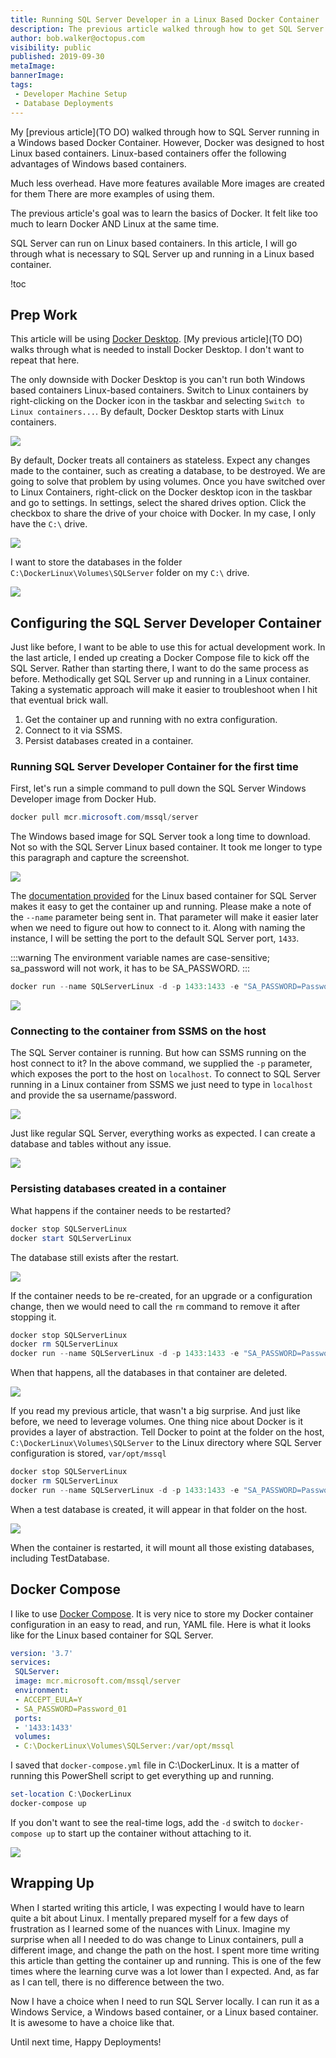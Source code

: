 ```yaml
---
title: Running SQL Server Developer in a Linux Based Docker Container
description: The previous article walked through how to get SQL Server Developer running in Windows based Docker container. How hard will it be to switch over to Linux?
author: bob.walker@octopus.com
visibility: public
published: 2019-09-30
metaImage: 
bannerImage: 
tags:
 - Developer Machine Setup
 - Database Deployments
---
```


My [previous article](TO DO) walked through how to SQL Server running in a Windows based Docker Container. However, Docker was designed to host Linux based containers. Linux-based containers offer the following advantages of Windows based containers.  

Much less overhead.
Have more features available
More images are created for them
There are more examples of using them. 

The previous article's goal was to learn the basics of Docker. It felt like too much to learn Docker AND Linux at the same time. 

SQL Server can run on Linux based containers. In this article, I will go through what is necessary to SQL Server up and running in a Linux based container.

!toc

## Prep Work

This article will be using [Docker Desktop](https://hub.docker.com/editions/community/docker-ce-desktop-windows). [My previous article](TO DO) walks through what is needed to install Docker Desktop. I don't want to repeat that here.

The only downside with Docker Desktop is you can't run both Windows based containers Linux-based containers. Switch to Linux containers by right-clicking on the Docker icon in the taskbar and selecting `Switch to Linux containers...`.  By default, Docker Desktop starts with Linux containers.

![](docker-desktop-switch-to-linux-containers.png)

By default, Docker treats all containers as stateless. Expect any changes made to the container, such as creating a database, to be destroyed. We are going to solve that problem by using volumes. Once you have switched over to Linux Containers, right-click on the Docker desktop icon in the taskbar and go to settings. In settings, select the shared drives option. Click the checkbox to share the drive of your choice with Docker. In my case, I only have the `C:\` drive.

![](docker-share-c-drive.png)

I want to store the databases in the folder `C:\DockerLinux\Volumes\SQLServer` folder on my `C:\` drive. 

![](folder-for-database-files.png)

## Configuring the SQL Server Developer Container
Just like before, I want to be able to use this for actual development work. In the last article, I ended up creating a Docker Compose file to kick off the SQL Server. Rather than starting there, I want to do the same process as before. Methodically get SQL Server up and running in a Linux container. Taking a systematic approach will make it easier to troubleshoot when I hit that eventual brick wall. 

1. Get the container up and running with no extra configuration.
2. Connect to it via SSMS.
3. Persist databases created in a container.

### Running SQL Server Developer Container for the first time
First, let's run a simple command to pull down the SQL Server Windows Developer image from Docker Hub.

```PowerShell
docker pull mcr.microsoft.com/mssql/server
```

The Windows based image for SQL Server took a long time to download. Not so with the SQL Server Linux based container. It took me longer to type this paragraph and capture the screenshot.

![](download-sql-server-docker-image.png)

The [documentation provided](https://hub.docker.com/_/microsoft-mssql-server) for the Linux based container for SQL Server makes it easy to get the container up and running. Please make a note of the `--name` parameter being sent in. That parameter will make it easier later when we need to figure out how to connect to it. Along with naming the instance, I will be setting the port to the default SQL Server port, `1433`. 

:::warning
The environment variable names are case-sensitive; sa_password will not work, it has to be SA_PASSWORD.
:::

```PowerShell
docker run --name SQLServerLinux -d -p 1433:1433 -e "SA_PASSWORD=Password_01" -e "ACCEPT_EULA=Y" mcr.microsoft.com/mssql/server
```

![](docker-run-linux-image.png)

### Connecting to the container from SSMS on the host

The SQL Server container is running. But how can SSMS running on the host connect to it? In the above command, we supplied the `-p` parameter, which exposes the port to the host on `localhost`. To connect to SQL Server running in a Linux container from SSMS we just need to type in `localhost` and provide the sa username/password.

![](ssms-successful-connection-to-sql-linux.png)

Just like regular SQL Server, everything works as expected. I can create a database and tables without any issue.

![](create-table-inside-instance.png)

### Persisting databases created in a container

What happens if the container needs to be restarted?

```PowerShell
docker stop SQLServerLinux
docker start SQLServerLinux
```

The database still exists after the restart. 

![](test-database-after-restart-only.png)

If the container needs to be re-created, for an upgrade or a configuration change, then we would need to call the `rm` command to remove it after stopping it. 

```PowerShell
docker stop SQLServerLinux
docker rm SQLServerLinux
docker run --name SQLServerLinux -d -p 1433:1433 -e "SA_PASSWORD=Password_01" -e "ACCEPT_EULA=Y" mcr.microsoft.com/mssql/server
```

When that happens, all the databases in that container are deleted.

![](docker-recreate-image-no-databases.png)

If you read my previous article, that wasn't a big surprise. And just like before, we need to leverage volumes. One thing nice about Docker is it provides a layer of abstraction. Tell Docker to point at the folder on the host, `C:\DockerLinux\Volumes\SQLServer` to the Linux directory where SQL Server configuration is stored, `var/opt/mssql`

```PowerShell
docker stop SQLServerLinux
docker rm SQLServerLinux
docker run --name SQLServerLinux -d -p 1433:1433 -e "SA_PASSWORD=Password_01" -e "ACCEPT_EULA=Y" -v C:\DockerLinux\Volumes\SQLServer:/var/opt/mssql mcr.microsoft.com/mssql/server
```

When a test database is created, it will appear in that folder on the host.

![](sql-server-linux-windows-host-volumes.png)

When the container is restarted, it will mount all those existing databases, including TestDatabase.

## Docker Compose

I like to use [Docker Compose](https://docs.docker.com/compose/). It is very nice to store my Docker container configuration in an easy to read, and run, YAML file. Here is what it looks like for the Linux based container for SQL Server. 

```YAML
version: '3.7'
services:
 SQLServer:
 image: mcr.microsoft.com/mssql/server
 environment:
 - ACCEPT_EULA=Y
 - SA_PASSWORD=Password_01 
 ports:
 - '1433:1433'
 volumes:
 - C:\DockerLinux\Volumes\SQLServer:/var/opt/mssql
```

I saved that `docker-compose.yml` file in C:\DockerLinux. It is a matter of running this PowerShell script to get everything up and running.

```PowerShell
set-location C:\DockerLinux
docker-compose up
```

If you don't want to see the real-time logs, add the `-d` switch to `docker-compose up` to start up the container without attaching to it.

![](docker-linux-docker-compose-sql-server.png)

## Wrapping Up
When I started writing this article, I was expecting I would have to learn quite a bit about Linux. I mentally prepared myself for a few days of frustration as I learned some of the nuances with Linux. Imagine my surprise when all I needed to do was change to Linux containers, pull a different image, and change the path on the host. I spent more time writing this article than getting the container up and running. This is one of the few times where the learning curve was a lot lower than I expected. And, as far as I can tell, there is no difference between the two. 

Now I have a choice when I need to run SQL Server locally. I can run it as a Windows Service, a Windows based container, or a Linux based container. It is awesome to have a choice like that. 

Until next time, Happy Deployments!